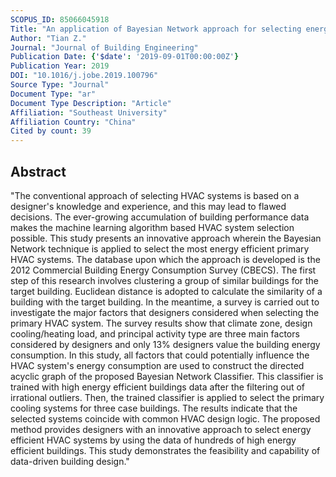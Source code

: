 ```yaml
---
SCOPUS_ID: 85066045918
Title: "An application of Bayesian Network approach for selecting energy efficient HVAC systems"
Author: "Tian Z."
Journal: "Journal of Building Engineering"
Publication Date: {'$date': '2019-09-01T00:00:00Z'}
Publication Year: 2019
DOI: "10.1016/j.jobe.2019.100796"
Source Type: "Journal"
Document Type: "ar"
Document Type Description: "Article"
Affiliation: "Southeast University"
Affiliation Country: "China"
Cited by count: 39
---
```


## Abstract
"The conventional approach of selecting HVAC systems is based on a designer's knowledge and experience, and this may lead to flawed decisions. The ever-growing accumulation of building performance data makes the machine learning algorithm based HVAC system selection possible. This study presents an innovative approach wherein the Bayesian Network technique is applied to select the most energy efficient primary HVAC systems. The database upon which the approach is developed is the 2012 Commercial Building Energy Consumption Survey (CBECS). The first step of this research involves clustering a group of similar buildings for the target building. Euclidean distance is adopted to calculate the similarity of a building with the target building. In the meantime, a survey is carried out to investigate the major factors that designers considered when selecting the primary HVAC system. The survey results show that climate zone, design cooling/heating load, and principal activity type are three main factors considered by designers and only 13% designers value the building energy consumption. In this study, all factors that could potentially influence the HVAC system's energy consumption are used to construct the directed acyclic graph of the proposed Bayesian Network Classifier. This classifier is trained with high energy efficient buildings data after the filtering out of irrational outliers. Then, the trained classifier is applied to select the primary cooling systems for three case buildings. The results indicate that the selected systems coincide with common HVAC design logic. The proposed method provides designers with an innovative approach to select energy efficient HVAC systems by using the data of hundreds of high energy efficient buildings. This study demonstrates the feasibility and capability of data-driven building design."
